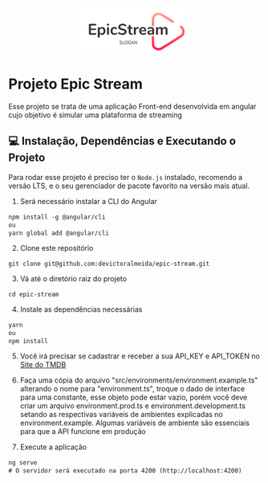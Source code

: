 <div align="center">
    <img src="./src/assets/epic-stream-logo1.png" alt="Epic Stream Logo" />
</div>

# Projeto Epic Stream

Esse projeto se trata de uma aplicação Front-end desenvolvida em angular cujo objetivo é simular uma plataforma de streaming

## 💻 Instalação, Dependências e Executando o Projeto

Para rodar esse projeto é preciso ter o `Node.js` instalado, recomendo a versão LTS, e o seu gerenciador de pacote favorito na versão mais atual.

1. Será necessário instalar a CLI do Angular

```shell
npm install -g @angular/cli
ou
yarn global add @angular/cli
```

2. Clone este repositório

```shell
git clone git@github.com:devictoralmeida/epic-stream.git
```

3. Vá até o diretório raiz do projeto

```shell
cd epic-stream
```

4. Instale as dependências necessárias

```shell
yarn
ou
npm install
```

5. Você irá precisar se cadastrar e receber a sua API_KEY e API_TOKEN no <a href="https://developer.themoviedb.org/docs">Site do TMDB</a>

6. Faça uma cópia do arquivo "src/environments/environment.example.ts" alterando o nome para "environment.ts", troque o dado de interface para uma constante, esse objeto pode estar vazio, porém você deve criar um arquivo environment.prod.ts e environment.development.ts setando as respectivas variáveis de ambientes explicadas no environment.example. Algumas variáveis ​​de ambiente são essenciais para que a API funcione em produção

7. Execute a aplicação

```shell
ng serve
# O servidor será executado na porta 4200 (http://localhost:4200)
```
